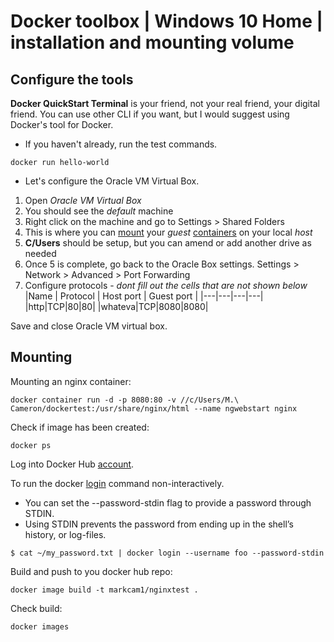 
# Docker toolbox | Windows 10 Home | installation and mounting volume

## Configure the tools 

**Docker QuickStart Terminal** is your friend, not your real friend, your digital friend. You can use other CLI if you want, but I would suggest using Docker's tool for Docker. 

* If you haven't already, run the test commands.

```
docker run hello-world
```
* Let's configure the Oracle VM Virtual Box.
1. Open _Oracle VM Virtual Box_
2. You should see the _default_ machine
3. Right click on the machine and go to Settings > Shared Folders 
4. This is where you can [mount](https://docs.docker.com/storage/volumes/) your _guest_ [containers](http://www.floydhilton.com/docker/2017/03/31/Docker-ContainerHost-vs-ContainerOS-Linux-Windows.html) on your local _host_
5. **C/Users** should be setup, but you can amend or add another drive as needed
6. Once 5 is complete, go back to the Oracle Box settings. Settings > Network > Advanced > Port Forwarding
7. Configure protocols - _dont fill out the cells that are not shown below_
|Name | Protocol | Host port | Guest port |
|---|---|---|---|
|http|TCP|80|80|
|whateva|TCP|8080|8080|

Save and close Oracle VM virtual box.

## Mounting
Mounting an nginx container:  
```
docker container run -d -p 8080:80 -v //c/Users/M.\ Cameron/dockertest:/usr/share/nginx/html --name ngwebstart nginx
```

Check if image has been created:  
```
docker ps
```
Log into Docker Hub [account](https://hub.docker.com).

To run the docker [login](https://docs.docker.com/engine/reference/commandline/login/#extended-description) command non-interactively.
* You can set the --password-stdin flag to provide a password through STDIN. 
* Using STDIN prevents the password from ending up in the shell’s history, or log-files.  
```
$ cat ~/my_password.txt | docker login --username foo --password-stdin
```

Build and push to you docker hub repo:  
```
docker image build -t markcam1/nginxtest .
```

Check build:  
```
docker images
```
